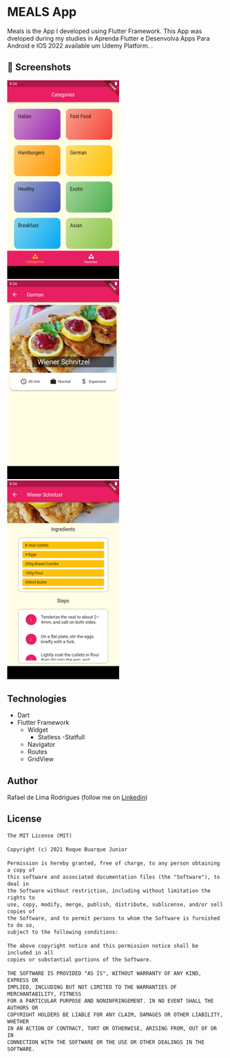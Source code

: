 # MEALS App
Meals is the App I developed using Flutter Framework. This App was dveloped during my studies in Aprenda Flutter e Desenvolva Apps Para Android e IOS 2022 available um Udemy Platform.
.

## :camera_flash: Screenshots
<!-- You can add more screenshots here if you like -->
<img src="/docs/screenshoot_main.png" width="260"><img src="/docs/meal_list_catogory.png" width="260"><img src="/docs/step_ingredients.png" width="260">

## Technologies
* Dart
* Flutter Framework
  * Widget
      - Statless
      -Statfull
  * Navigator
  * Routes
  * GridView

## Author
Rafael de Lima Rodrigues (follow me on [Linkedin](https://www.linkedin.com/in/rafaellimarodrigues))

## License
```
The MIT License (MIT)

Copyright (c) 2021 Roque Buarque Junior

Permission is hereby granted, free of charge, to any person obtaining a copy of
this software and associated documentation files (the "Software"), to deal in
the Software without restriction, including without limitation the rights to
use, copy, modify, merge, publish, distribute, sublicense, and/or sell copies of
the Software, and to permit persons to whom the Software is furnished to do so,
subject to the following conditions:

The above copyright notice and this permission notice shall be included in all
copies or substantial portions of the Software.

THE SOFTWARE IS PROVIDED "AS IS", WITHOUT WARRANTY OF ANY KIND, EXPRESS OR
IMPLIED, INCLUDING BUT NOT LIMITED TO THE WARRANTIES OF MERCHANTABILITY, FITNESS
FOR A PARTICULAR PURPOSE AND NONINFRINGEMENT. IN NO EVENT SHALL THE AUTHORS OR
COPYRIGHT HOLDERS BE LIABLE FOR ANY CLAIM, DAMAGES OR OTHER LIABILITY, WHETHER
IN AN ACTION OF CONTRACT, TORT OR OTHERWISE, ARISING FROM, OUT OF OR IN
CONNECTION WITH THE SOFTWARE OR THE USE OR OTHER DEALINGS IN THE SOFTWARE.
```
```
